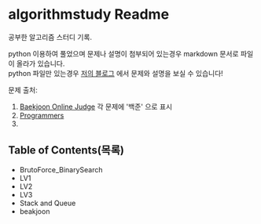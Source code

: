 # algorithmstudy Readme

공부한 알고리즘 스터디 기록.

python 이용하여 풀었으며 문제나 설명이 첨부되어 있는경우 markdown 문서로 파일이 올라가 있습니다.  
python 파일만 있는경우 [저의 블로그](https://jinokiim.github.io/post_algorithmstudy/) 에서 문제와 설명을 보실 수 있습니다!

문제 출처:

1. [Baekjoon Online Judge](https://www.acmicpc.net/step) 각 문제에 '백준' 으로 표시
2. [Programmers](https://programmers.co.kr/learn/challenges) 
3. 


## Table of Contents(목록)

- BrutoForce_BinarySearch
- LV1
- LV2
- LV3
- Stack and Queue
- beakjoon
